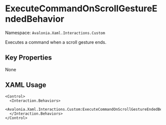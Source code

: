 # ExecuteCommandOnScrollGestureEndedBehavior

Namespace: `Avalonia.Xaml.Interactions.Custom`

Executes a command when a scroll gesture ends.



## Key Properties
None

## XAML Usage
```xaml
<Control>
  <Interaction.Behaviors>
    <Avalonia.Xaml.Interactions.Custom:ExecuteCommandOnScrollGestureEndedBehavior/>
  </Interaction.Behaviors>
</Control>
```
